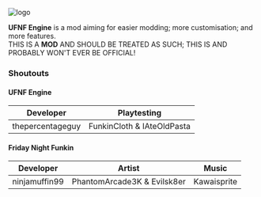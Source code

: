 ![logo](https://github.com/thepercentageguy/Unnamed-FNF-Engine/blob/master/logo.png?raw=true)

**UFNF Engine** is a mod aiming for easier modding; more customisation; and more features.<br>
THIS IS A **MOD** AND SHOULD BE TREATED AS SUCH; THIS IS AND PROBABLY WON'T EVER BE OFFICIAL!

### Shoutouts
#### UFNF Engine
|Developer|Playtesting|
|---------|-----------|
|thepercentageguy|FunkinCloth & IAteOldPasta|

#### Friday Night Funkin
|Developer|Artist|Music|
|---------|------|-----|
|ninjamuffin99|PhantomArcade3K & Evilsk8er|Kawaisprite|
